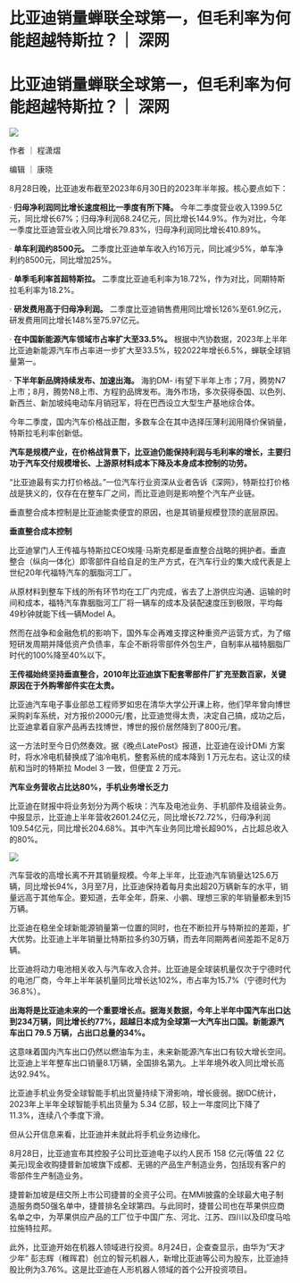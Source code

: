 # 比亚迪销量蝉联全球第一，但毛利率为何能超越特斯拉？｜ 深网

# 比亚迪销量蝉联全球第一，但毛利率为何能超越特斯拉？｜ 深网

![](https://inews.gtimg.com/news_bt/OnEKpMkXXoA0HEJPpLM2OY11CS58GUXugcCxlE6tBMYsQAA/1000)

作者 ｜ 程潇熠

编辑 ｜ 康晓

8月28日晚，比亚迪发布截至2023年6月30日的2023年半年报。核心要点如下：

· **归母净利润同比增长速度相比一季度有所下降。**
今年二季度营业收入1399.5亿元，同比增长67%；归母净利润68.24亿元，同比增长144.9%。作为对比，今年一季度比亚迪营业收入同比增长79.83%，归母净利润同比增长410.89%。

· **单车利润约8500元。** 二季度比亚迪单车收入约16万元，同比减少5%，单车净利约8500元，同比增加25%。

· **单季毛利率首超特斯拉。** 二季度比亚迪毛利率为18.72%，作为对比，同期特斯拉毛利率为18.2%。

· **研发费用高于归母净利润。** 二季度比亚迪销售费用同比增长126%至61.9亿元，研发费用同比增长148%至75.97亿元。

· **在中国新能源汽车领域市占率扩大至33.5%。**
根据中汽协数据，2023年上半年比亚迪新能源汽车市占率进一步扩大至33.5%，较2022年增长6.5%，蝉联全球销量第一。

· **下半年新品牌持续发布、加速出海。** 海豹DM-
i有望下半年上市；7月，腾势N7上市；8月，腾势N8上市、方程豹品牌发布。海外市场，多次获得泰国、以色列、新西兰、新加坡纯电动车月销冠军，将在巴西设立大型生产基地综合体。

今年二季度，国内汽车价格战正酣，多数车企在其中选择压薄利润用降价保销量，特斯拉毛利率创新低。

**汽车是规模产业，在价格战背景下，比亚迪仍能保持利润与毛利率的增长，主要归功于汽车交付规模增长、上游原材料成本下降及本身成本控制的功劳。**

“比亚迪最有实力打价格战。”一位汽车行业资深从业者告诉《深网》，特斯拉打价格战是狭义的，仅存在在整车厂之间，而比亚迪则是影响整个汽车产业链。

垂直整合成本控制是比亚迪能卖便宜的原因，也是其销量规模登顶的底层原因。

**垂直整合成本控制**

比亚迪掌门人王传福与特斯拉CEO埃隆·马斯克都是垂直整合战略的拥护者。垂直整合（纵向一体化）即零部件自给自足的生产方式，在汽车行业的集大成代表是上世纪20年代福特汽车的胭脂河工厂。

从原材料到整车下线的所有环节均在工厂内完成，省去了上游供应沟通、运输的时间和成本，福特汽车靠胭脂河工厂将一辆车的成本及装配速度压到极限，平均每49秒钟就能下线一辆Model
A。

然而在战争和金融危机的影响下，国外车企再难支撑这种重资产运营方式，为了缩短研发周期并降低资产负债率，车企不断将零部件外包生产，自制率从福特胭脂厂时代的100%降至40%以下。

**王传福始终坚持垂直整合，2010年比亚迪旗下配套零部件厂扩充至数百家，关键原因在于外购零部件实在太贵。**

比亚迪汽车电子事业部总工程师罗如忠在清华大学公开课上称，他们早年曾向博世采购刹车系统，对方报价2000元/套，比亚迪觉得太贵，决定自己搞，成功之后，比亚迪拿着自家产品再去找博世，博世的报价居然降到了800元/套。

这一方法时至今日仍然奏效。据《晚点LatePost》报道，比亚迪在设计DMi 方案时，将水冷电机替换成了油冷电机，整套系统的成本降到 1
万元左右。这让汉的续航和当时的特斯拉 Model 3 一致，但便宜 2 万元。

**汽车业务营收占比达80%，手机业务增长乏力**

比亚迪在财报中将业务划分为两个板块：汽车及电池业务、手机部件及组装业务。中报显示，比亚迪上半年营收2601.24亿元，同比增长72.72%，归母净利润109.54亿元，同比增长204.68%。其中汽车业务同比增长超90%，占比超总收入的80%。

![](https://inews.gtimg.com/news_bt/OCB9-znB8_DMgQ_m74PsWRP8zeLK47Gzvb8Ui11QSGN_wAA/1000)

汽车营收的高增长离不开其销量规模。今年上半年，比亚迪汽车销量达125.6万辆，同比增长94%，3月至7月，比亚迪保持着每月卖出超20万辆新车的水平，销量远高于其他车企。要知道，去年全年，蔚来、小鹏、理想三家的年销量都未到15万辆。

比亚迪在稳坐全球新能源销量第一位置的同时，也在不断拉开与特斯拉的差距，扩大优势。比亚迪上半年销量比特斯拉多约30万辆，而去年同期两者间差距不足8万辆。

比亚迪将动力电池相关收入与汽车收入合并。比亚迪是全球装机量仅次于宁德时代的电池厂商，今年上半年装机量同比增长达102%，市占率为15.7%（宁德时代为36.8%）。

**出海将是比亚迪未来的一个重要增长点。据海关数据，今年上半年中国汽车出口达到234万辆，同比增长约77%，超越日本成为全球第一大汽车出口国。新能源汽车出口
79.5 万辆，占出口总量的34%。**

这意味着国内汽车出口仍然以燃油车为主，未来新能源汽车出口有较大增长空间。比亚迪上半年整车出口销量8.1万辆，全国排名第九。上半年境外收入同比增长高达92.94%。

比亚迪手机业务受全球智能手机出货量持续下滑影响，增长疲弱。据IDC统计，2023年上半年全球智能手机出货量为 5.34 亿部，较上一年度同比下降了
11.3%，连续八个季度下滑。

但从公开信息来看，比亚迪并未就此将手机业务边缘化。

8月28日，比亚迪宣布其控股子公司比亚迪电子以约人民币 158 亿元(等值 22
亿美元)现金收购捷普新加坡旗下成都、无锡的产品生产制造业务，包括现有客户的零部件生产制造业务。

捷普新加坡是纽交所上市公司捷普的全资子公司。在MMI披露的全球最大电子制造服务商50强名单中，捷普排名全球第四。与此同时，捷普公司也在苹果供应商名单之中，为苹果供应产品的工厂位于中国广东、河北、江苏、四川以及印度马哈拉施特拉邦。

此外，比亚迪开始在机器人领域进行投资。8月24日，企查查显示，由华为“天才少年”
彭志辉（稚晖君）创立的智元机器人，新增比亚迪等公司为股东，比亚迪持股比例为3.76%。这是比亚迪在人形机器人领域的首个公开投资项目。


